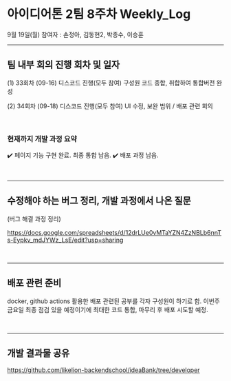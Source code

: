 # 아이디어톤 2팀 8주차 Weekly_Log
9월 19일(월) 참여자 : 손정아, 김동현2, 박종수, 이승훈
<br>
<hr>


## 팀 내부 회의 진행 회차 및 일자

(1) 33회차 (09-16) 디스코드 진행(모두 참여)
구성원 코드 종합, 취합하여 통합버전 완성

(2) 34회차 (09-18) 디스코드 진행(모두 참여)
UI 수정, 보완 범위 / 배포 관련 회의


<br>

### 현재까지 개발 과정 요약
✔️ 페이지 기능 구현 완료. 최종 통합 남음.
✔️ 배포 과정 남음.

<br>
<hr>

## 수정해야 하는 버그 정리, 개발 과정에서 나온 질문

(버그 해결 과정 정리)

https://docs.google.com/spreadsheets/d/12drLUe0vMTaYZN4ZzNBLb6nnTs-Eypkv_mdJYWz_LsE/edit?usp=sharing

<br>
<hr>

## 배포 관련 준비

docker, github actions 활용한 배포 관련된 공부를 각자 구성원이 하기로 함.
이번주 금요일 최종 점검 있을 예정이기에 최대한 코드 통합, 마무리 후 배포 시도할 예정.

<br>
<hr>

## 개발 결과물 공유
https://github.com/likelion-backendschool/ideaBank/tree/developer
